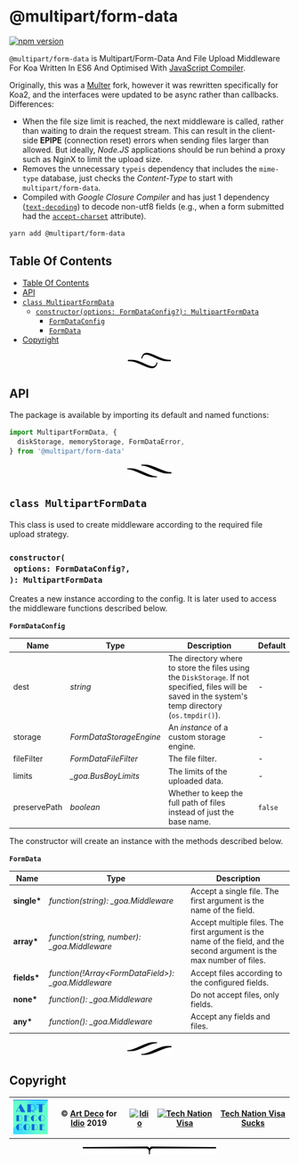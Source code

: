 # @multipart/form-data

[![npm version](https://badge.fury.io/js/%40multipart%2Fform-data.svg)](https://npmjs.org/package/@multipart/form-data)

`@multipart/form-data` is Multipart/Form-Data And File Upload Middleware For Koa Written In ES6 And Optimised With [JavaScript Compiler](https://compiler.page).

Originally, this was a [Multer](https://github.com/expressjs/multer) fork, however it was rewritten specifically for Koa2, and the interfaces were updated to be async rather than callbacks. Differences:

 - When the file size limit is reached, the next middleware is called, rather than waiting to drain the request stream. This can result in the client-side **EPIPE** (connection reset) errors when sending files larger than allowed. But ideally, _Node.JS_ applications should be run behind a proxy such as NginX to limit the upload size.
 - Removes the unnecessary `typeis` dependency that includes the `mime-type` database, just checks the _Content-Type_ to start with `multipart/form-data`.
 - Compiled with _Google Closure Compiler_ and has just 1 dependency ([`text-decoding`](https://github.com/idiocc/text-decoding)) to decode non-utf8 fields (e.g., when a form submitted had the [`accept-charset`](https://developer.mozilla.org/en-US/docs/Web/HTML/Element/form#Attributes) attribute).

```sh
yarn add @multipart/form-data
```

## Table Of Contents

- [Table Of Contents](#table-of-contents)
- [API](#api)
- [`class MultipartFormData`](#class-multipartformdata)
  * [`constructor(options: FormDataConfig?): MultipartFormData`](#constructoroptions-formdataconfig-multipartformdata)
    * [`FormDataConfig`](#type-formdataconfig)
    * [`FormData`](#type-formdata)
- [Copyright](#copyright)

<p align="center"><a href="#table-of-contents"><img src="/.documentary/section-breaks/0.svg?sanitize=true"></a></p>

## API

The package is available by importing its default and named functions:

```js
import MultipartFormData, {
  diskStorage, memoryStorage, FormDataError,
} from '@multipart/form-data'
```

<p align="center"><a href="#table-of-contents"><img src="/.documentary/section-breaks/1.svg?sanitize=true"></a></p>

## `class MultipartFormData`

This class is used to create middleware according to the required file upload strategy.

### `constructor(`<br/>&nbsp;&nbsp;`options: FormDataConfig?,`<br/>`): MultipartFormData`

Creates a new instance according to the config. It is later used to access the middleware functions described below.

__<a name="type-formdataconfig">`FormDataConfig`</a>__

|     Name     |              Type              |                                                                      Description                                                                      | Default |
| ------------ | ------------------------------ | ----------------------------------------------------------------------------------------------------------------------------------------------------- | ------- |
| dest         | <em>string</em>                | The directory where to store the files using the `DiskStorage`. If not specified, files will be saved in the system's temp directory (`os.tmpdir()`). | -       |
| storage      | <em>FormDataStorageEngine</em> | An _instance_ of a custom storage engine.                                                                                                             | -       |
| fileFilter   | <em>FormDataFileFilter</em>    | The file filter.                                                                                                                                      | -       |
| limits       | <em>_goa.BusBoyLimits</em>     | The limits of the uploaded data.                                                                                                                      | -       |
| preservePath | <em>boolean</em>               | Whether to keep the full path of files instead of just the base name.                                                                                 | `false` |

The constructor will create an instance with the methods described below.

__<a name="type-formdata">`FormData`</a>__

|    Name     |                              Type                               |                                                       Description                                                       |
| ----------- | --------------------------------------------------------------- | ----------------------------------------------------------------------------------------------------------------------- |
| __single*__ | <em>function(string): _goa.Middleware</em>                      | Accept a single file. The first argument is the name of the field.                                                      |
| __array*__  | <em>function(string, number): _goa.Middleware</em>              | Accept multiple files. The first argument is the name of the field, and the second argument is the max number of files. |
| __fields*__ | <em>function(!Array&lt;FormDataField&gt;): _goa.Middleware</em> | Accept files according to the configured fields.                                                                        |
| __none*__   | <em>function(): _goa.Middleware</em>                            | Do not accept files, only fields.                                                                                       |
| __any*__    | <em>function(): _goa.Middleware</em>                            | Accept any fields and files.                                                                                            |

<p align="center"><a href="#table-of-contents"><img src="/.documentary/section-breaks/2.svg?sanitize=true"></a></p>



## Copyright

<table>
  <tr>
    <th>
      <a href="https://artd.eco">
        <img src="https://raw.githubusercontent.com/wrote/wrote/master/images/artdeco.png" alt="Art Deco">
      </a>
    </th>
    <th>© <a href="https://artd.eco">Art Deco</a> for <a href="https://idio.cc">Idio</a> 2019</th>
    <th>
      <a href="https://idio.cc">
        <img src="https://avatars3.githubusercontent.com/u/40834161?s=100" width="100" alt="Idio">
      </a>
    </th>
    <th>
      <a href="https://www.technation.sucks" title="Tech Nation Visa">
        <img src="https://raw.githubusercontent.com/artdecoweb/www.technation.sucks/master/anim.gif"
          alt="Tech Nation Visa">
      </a>
    </th>
    <th><a href="https://www.technation.sucks">Tech Nation Visa Sucks</a></th>
  </tr>
</table>

<p align="center"><a href="#table-of-contents"><img src="/.documentary/section-breaks/-1.svg?sanitize=true"></a></p>
